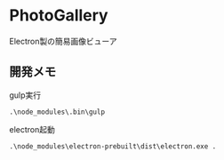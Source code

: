 # PhotoGallery
Electron製の簡易画像ビューア

## 開発メモ

gulp実行  
```
.\node_modules\.bin\gulp
```

electron起動  
```
.\node_modules\electron-prebuilt\dist\electron.exe .
```
